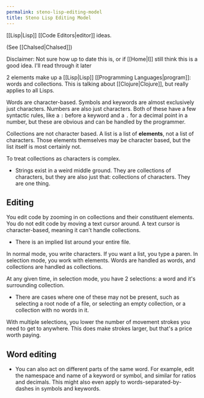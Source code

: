 ```yaml
---
permalink: steno-lisp-editing-model
title: Steno Lisp Editing Model
---
```

[[Lisp|Lisp]] [[Code Editors|editor]] ideas.

(See [[Chalsed|Chalsed]])

Disclaimer: Not sure how up to date this is, or if [[Home|I]] still think this is a good idea. I'll read through it later

2 elements make up a [[Lisp|Lisp]] [[Programming Languages|program]]: words and collections. This is talking about [[Clojure|Clojure]], but really applies to all Lisps.

Words are character-based. Symbols and keywords are almost exclusively just characters. Numbers are also just characters. Both of these have a few syntactic rules, like a `:` before a keyword and a `.` for a decimal point in a number, but these are obvious and can be handled by the programmer.

Collections are not character based. A list is a list of **elements**, not a list of characters. Those elements themselves may be character based, but the list itself is most certainly not.

To treat collections as characters is complex.

- Strings exist in a weird middle ground. They are collections of characters, but they are also just that: collections of characters. They are one thing.

## Editing

You edit code by zooming in on collections and their constituent elements. You do not edit code by moving a text cursor around. A text cursor is character-based, meaning it can't handle collections.

- There is an implied list around your entire file.

In normal mode, you write characters. If you want a list, you type a paren.
In selection mode, you work with elements. Words are handled as words, and collections are handled as collections.

At any given time, in selection mode, you have 2 selections: a word and it's surrounding collection.

- There are cases where one of these may not be present, such as selecting a root node of a file, or selecting an empty collection, or a collection with no words in it.

With multiple selections, you lower the number of movement strokes you need to get to anywhere. This does make strokes larger, but that's a price worth paying.

## Word editing

- You can also act on different parts of the same word. For example, edit the namespace and name of a keyword or symbol, and similar for ratios and decimals. This might also even apply to words-separated-by-dashes in symbols and keywords.
